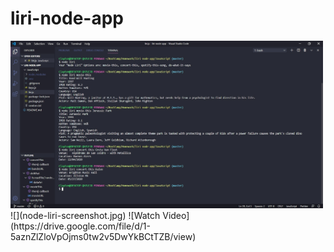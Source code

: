 # liri-node-app
<img src = "node-liri-screenshot.jpg" width = "500">
![](node-liri-screenshot.jpg)
![Watch Video](https://drive.google.com/file/d/1-5aznZlZloVpOjms0tw2v5DwYkBCtTZB/view)
